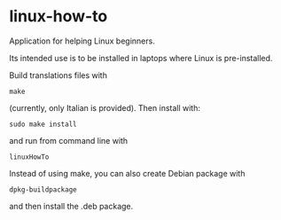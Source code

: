 linux-how-to
============

Application for helping Linux beginners.

Its intended use is to be installed in laptops where Linux is pre-installed.

Build translations files with

```
make
```

(currently, only Italian is provided).
Then install with:

```
sudo make install
```

and run from command line with

```
linuxHowTo
```

Instead of using make, you can also create Debian package with

```
dpkg-buildpackage
```
  
and then install the .deb package.



